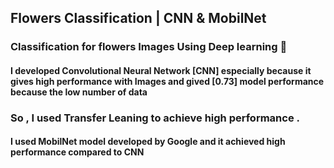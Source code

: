 ## Flowers Classification | CNN & MobilNet

###  Classification for flowers Images Using Deep learning 💐

#### I developed Convolutional Neural Network [CNN] especially because it gives high performance with Images and gived [0.73] model performance because the low number of data

### So , I used Transfer Leaning to achieve high performance .

#### I used MobilNet model developed by Google and it achieved high performance compared to CNN
